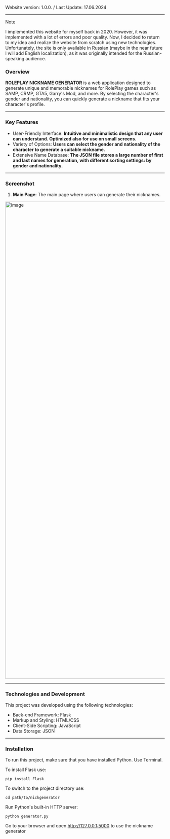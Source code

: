 Website version: 1.0.0. / Last Update: 17.06.2024

---

> [!NOTE]
> I implemented this website for myself back in 2020. However, it was implemented with a lot of errors and poor quality. Now, I decided to return to my idea and realize the website from scratch using new technologies. Unfortunately, the site is only available in Russian (maybe in the near future I will add English localization), as it was originally intended for the Russian-speaking audience. 

### Overview
**ROLEPLAY NICKNAME GENERATOR** is a web application designed to generate unique and memorable nicknames for RolePlay games such as SAMP, CRMP, GTA5, Garry's Mod, and more. By selecting the character's gender and nationality, you can quickly generate a nickname that fits your character's profile.

---

### Key Features
- User-Friendly Interface: **Intuitive and minimalistic design that any user can understand. Optimized also for use on small screens.**
- Variety of Options: **Users can select the gender and nationality of the character to generate a suitable nickname.**
- Extensive Name Database: **The JSON file stores a large number of first and last names for generation, with different sorting settings: by gender and nationality.**

---

### Screenshot
1. **Main Page**: The main page where users can generate their nicknames.
<img width="1506" alt="image" src="https://github.com/juicebucket/nickgenerator/assets/92608350/2f5ff581-e18c-4f15-a44c-b991a9c1aff1">

---

### Technologies and Development
This project was developed using the following technologies:

- Back-end Framework: Flask
- Markup and Styling: HTML/CSS
- Client-Side Scripting: JavaScript
- Data Storage: JSON

---

### Installation
To run this project, make sure that you have installed Python. Use Terminal.

To install Flask use:
```
pip install Flask
```

To switch to the project directory use:
```
cd path/to/nickgenerator
```

Run Python's built-in HTTP server:
```
python generator.py
```

Go to your browser and open http://127.0.0.1:5000 to use the nickname generator

